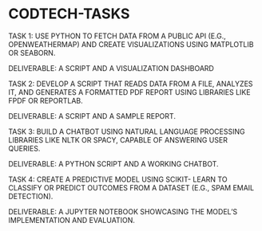 # CODTECH-TASKS

TASK 1:
USE PYTHON TO FETCH DATA FROM A PUBLIC
API (E.G., OPENWEATHERMAP) AND CREATE
VISUALIZATIONS USING MATPLOTLIB OR
SEABORN.

DELIVERABLE: A SCRIPT AND A
VISUALIZATION DASHBOARD

TASK 2:
DEVELOP A SCRIPT THAT READS DATA FROM
A FILE, ANALYZES IT, AND GENERATES A
FORMATTED PDF REPORT USING LIBRARIES
LIKE FPDF OR REPORTLAB.

DELIVERABLE: A SCRIPT AND A SAMPLE
REPORT.

TASK 3:
BUILD A CHATBOT USING NATURAL
LANGUAGE PROCESSING LIBRARIES LIKE
NLTK OR SPACY, CAPABLE OF ANSWERING
USER QUERIES.

DELIVERABLE: A PYTHON SCRIPT AND A
WORKING CHATBOT.

TASK 4:
CREATE A PREDICTIVE MODEL USING SCIKIT-
LEARN TO CLASSIFY OR PREDICT OUTCOMES
FROM A DATASET (E.G., SPAM EMAIL
DETECTION).

DELIVERABLE: A JUPYTER NOTEBOOK
SHOWCASING THE MODEL’S
IMPLEMENTATION AND EVALUATION.
